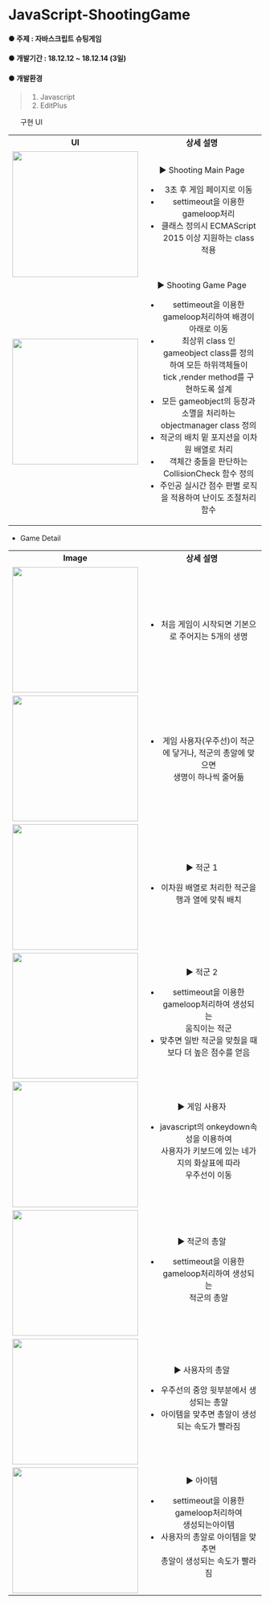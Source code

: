 # JavaScript-ShootingGame
#### ● 주제 : 자바스크립트 슈팅게임 
#### ● 개발기간 : 18.12.12 ~ 18.12.14 (3일)
#### ● 개발환경
> 1) Javascript
> 2) EditPlus
<ul
  <li>구현 UI</li>
</ul>

<table style="text-align:center;">
  <tr>
    <td><b>UI</b></td>
    <td><b>상세 설명</b></td>
  </tr>
    <tr>
    <td>
    <img src="https://postfiles.pstatic.net/MjAxOTA1MTNfNDcg/MDAxNTU3NzEwMTA4NjQx.j8iKFfY02y8khIcoQbSRD5YdoZlcEII022Qk-N-e87Ug.iKd8vgkvII3wYdkYL6-ejrsmqm5_56a5sbDFQiz7wOog.PNG.tag94/%EB%A9%94%EC%9D%B8.png?type=w966" width="250px"/>
    </td>
    <td>▶ Shooting Main Page<br>
      <ul>
        <li>3초 후 게임 페이지로 이동</li>
        <li>settimeout을 이용한 gameloop처리</li>
        <li>클래스 정의시 ECMAScript 2015 이상 지원하는 class 적용</li>
      </ul>
    </td>
  </tr>
  <tr>
    <td>
    <img src="https://postfiles.pstatic.net/MjAxOTA1MTNfMTc2/MDAxNTU3NzEwMjQ1MDM0.1AsdGyu28_5XmrWYLtfKt3R6nAXBcXXCB39Gqvp8oREg.HMoKzzPWJQrajMpbx3Qwzfy7FW2Ldd6C5bJ29Ma8f9Yg.PNG.tag94/%E3%85%81%E3%84%B4%E3%85%87%E3%84%B9.png?type=w966" width="250px"/>
    </td>
      <td>▶ Shooting Game Page<br>
      <ul>
        <li>settimeout을 이용한 gameloop처리하여 배경이 아래로 이동</li>
        <li>최상위 class 인 gameobject class를 정의하여 모든 하위객체들이<br>
        tick ,render method를 구현하도록 설계</li>
        <li>모든 gameobject의 등장과 소멸을 처리하는 objectmanager class 정의 </li>
        <li>적군의 배치 밑 포지션을 이차원 배열로 처리</li>
        <li>객체간 충돌을 판단하는 CollisionCheck 함수 정의</li>
        <li>주인공 실시간 점수 판별 로직을 적용하여 난이도 조절처리 함수</li>
      </ul>
    </td>
  </tr>
</table>
      
<ul>
  <li>Game Detail</li>
</ul>

<table style="text-align:center;">
  <tr>
    <td><b>Image</b></td>
    <td><b>상세 설명</b></td>
  </tr>
    <tr>
    <td>
    <img src="https://postfiles.pstatic.net/MjAxOTA1MTNfOTkg/MDAxNTU3NzEwNTM3MTMx.Q_BMqCSnHYcrAgtfrvjyL0eWrwlb8H_sZCs-qhmNeHwg.vHRv_ufSV3Ab11Bs_2cUtZcXOX_cDnxaELCIYHxuG_gg.PNG.tag94/hp.png?type=w966" width="250px"/>
    </td>
    <td>
      <ul>
        <li>처음 게임이 시작되면 기본으로 주어지는 5개의 생명</li>
      </ul>
    </td>
  </tr>
  <tr>
    <td>
    <img src="https://postfiles.pstatic.net/MjAxOTA1MTNfMjg2/MDAxNTU3NzEwNTgyMzE0.9Y-EhixU0cpOmvvErhtcwTewiLTzvoJwDCHlWowYhfsg.XyVVCcKEeK13VYptxbbk659IZUVXa4I04pg1c-Oo9LMg.PNG.tag94/hp2.png?type=w966" width="250px"/>
    </td>
    <td>
      <ul>
        <li>게임 사용자(우주선)이 적군에 닿거나, 적군의 총알에 맞으면<br>생명이 하나씩 줄어듦</li>
      </ul>
    </td>
  </tr>
  <tr>
    <td>
    <img src="https://postfiles.pstatic.net/MjAxOTA1MTNfMjYx/MDAxNTU3NzEwNTgyMzQy.xyimn8YFEW0FBJyHJ_4Qh8R_d1jVHTCueOuqA2daS5Eg.dzdS2-9scFFv1h1FauLHftkSXqPnqnkTnakAowZmFQ0g.PNG.tag94/monster1.png?type=w966" width="250px"/>
    </td>
    <td>▶ 적군 1<br>
      <ul>
        <li>이차원 배열로 처리한 적군을 행과 열에 맞춰 배치</li>
      </ul>
    </td>
  </tr>
  <tr>
    <td>
    <img src="https://postfiles.pstatic.net/MjAxOTA1MTNfNjEg/MDAxNTU3NzEwNTgyMzMw.z-H1TgABI28_kk_RZ9sA6yEeZA-inbyL33vN8_a1vH8g.9ydvC072RK3FeZ9WQ0MmWRhKz3OgUDR3E_p65n3Ng7sg.PNG.tag94/Boss.png?type=w966" width="250px"/>
    </td>
    <td>▶ 적군 2<br>
      <ul>
        <li>settimeout을 이용한 gameloop처리하여 생성되는<br>움직이는 적군</li>
        <li>맞추면 일반 적군을 맞췄을 때보다 더 높은 점수를 얻음</li>
      </ul>
    </td>
  </tr>
  <tr>
    <td>
    <img src="https://postfiles.pstatic.net/MjAxOTA1MTNfMjEx/MDAxNTU3NzEwNTgyNTIx.6lz6CDEq9w3N-L5XDuxT2bbtxNpDA_VlK4DGf-uTYb4g.8w4WFZ_JzKnuuwLUdHtr3XWAnwYvRQbmWImN8U95i6sg.PNG.tag94/ship.png?type=w966" width="250px"/>
    </td>
    <td>▶ 게임 사용자<br>
      <ul>
        <li>javascript의 onkeydown속성을 이용하여<br>사용자가 키보드에 있는 네가지의 화살표에 따라<br>우주선이 이동</li>
      </ul>
    </td>
  </tr>
  <tr>
    <td>
    <img src="https://postfiles.pstatic.net/MjAxOTA1MjhfMTA1/MDAxNTU5MDM4Nzk4NTY0.II5UB8O5_4xiRW15LmGnF_RaMb4zm5JJ06ZlvF4a0owg.18V2MffzadUJ1v95bC9yy-EcDuUdl2y8QTJhTPxjijwg.PNG.tag94/ball.png?type=w966" width="250px"/>
    </td>
    <td>▶ 적군의 총알<br>
      <ul>
        <li>settimeout을 이용한 gameloop처리하여 생성되는<br>적군의 총알</li>
      </ul>
    </td>
  </tr>
  <tr>
    <td>
    <img src="https://postfiles.pstatic.net/MjAxOTA1MjhfMjg3/MDAxNTU5MDM4Nzk5MzY4.uXD7WejqxNThR3Gw7UR7AhyCpvT1W1cRKOvx1djgMbEg.8ZFrsDcIfHCBYz6eAUYafxjX1U0F5Hvyn3qO3t-dNSUg.PNG.tag94/bullet.png?type=w966" width="250px"/>
    </td>
    <td>▶ 사용자의 총알<br>
      <ul>
        <li>우주선의 중앙 윗부분에서 생성되는 총알</li>
        <li>아이템을 맞추면 총알이 생성되는 속도가 빨라짐</li>
      </ul>
    </td>
  </tr>
  <tr>
    <td>
    <img src="https://postfiles.pstatic.net/MjAxOTA1MTNfMTQ1/MDAxNTU3NzEwNTgyMzI1.4pTLdxmn1Erv6UHkEQo1cwN5f81JO_BMpvPtm7LyEH4g.y4Cq6bJg8LE4dJXXwYsCo2ME20N8mT4WMr5ETBw-biog.PNG.tag94/boost.png?type=w966" width="250px"/>
    </td>
    <td>▶ 아이템<br>
      <ul>
        <li>settimeout을 이용한 gameloop처리하여 <br>생성되는아이템</li>
        <li>사용자의 총알로 아이템을 맞추면<br> 총알이 생성되는 속도가 빨라짐</li>
      </ul>
    </td>
  </tr>
</table>

